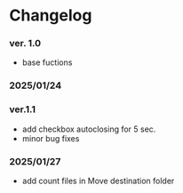 # Changelog
### ver. 1.0
 - base fuctions 

### 2025/01/24
### ver.1.1 
  - add checkbox autoclosing for 5 sec.
  - minor bug fixes
             
### 2025/01/27
- add count files in Move destination folder
 
